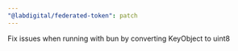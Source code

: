 ```yaml
---
"@labdigital/federated-token": patch
---
```


Fix issues when running with bun by converting KeyObject to uint8

